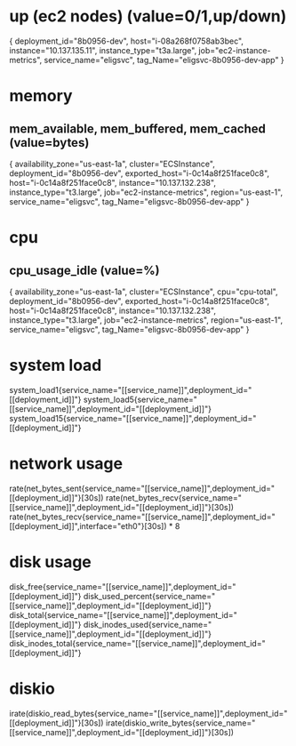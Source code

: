 <!-- node -->

# up (ec2 nodes) (value=0/1,up/down)
{
	deployment_id="8b0956-dev", <!-- query -->
	host="i-08a268f0758ab3bec",
	instance="10.137.135.11",
	instance_type="t3a.large",
	job="ec2-instance-metrics",
	service_name="eligsvc", <!-- query -->
	tag_Name="eligsvc-8b0956-dev-app" <!-- data: app/logging -->
}

# memory

## mem_available, mem_buffered, mem_cached (value=bytes)
{
	availability_zone="us-east-1a",
	cluster="ECSInstance",
	deployment_id="8b0956-dev", <!-- query -->
	exported_host="i-0c14a8f251face0c8",
	host="i-0c14a8f251face0c8",
	instance="10.137.132.238", <!-- data: instance ip -->
	instance_type="t3.large", <!-- data: instance type -->
	job="ec2-instance-metrics",
	region="us-east-1",
	service_name="eligsvc", <!-- query -->
	tag_Name="eligsvc-8b0956-dev-app" <!-- data: app/logging -->
}

# cpu

## cpu_usage_idle (value=%)
{
	availability_zone="us-east-1a",
	cluster="ECSInstance",
	cpu="cpu-total", <!-- query -->
	deployment_id="8b0956-dev", <!-- query -->
	exported_host="i-0c14a8f251face0c8",
	host="i-0c14a8f251face0c8",
	instance="10.137.132.238", <!-- data: instance ip -->
	instance_type="t3.large", <!-- data: instance type -->
	job="ec2-instance-metrics", <!-- query -->
	region="us-east-1",
	service_name="eligsvc", <!-- query -->
	tag_Name="eligsvc-8b0956-dev-app"
}

# system load
system_load1{service_name="[[service_name]]",deployment_id="[[deployment_id]]"}
system_load5{service_name="[[service_name]]",deployment_id="[[deployment_id]]"}
system_load15{service_name="[[service_name]]",deployment_id="[[deployment_id]]"}

# network usage
rate(net_bytes_sent{service_name="[[service_name]]",deployment_id="[[deployment_id]]"}[30s])
rate(net_bytes_recv{service_name="[[service_name]]",deployment_id="[[deployment_id]]"}[30s])
rate(net_bytes_recv{service_name="[[service_name]]",deployment_id="[[deployment_id]]",interface="eth0"}[30s]) * 8

# disk usage
disk_free{service_name="[[service_name]]",deployment_id="[[deployment_id]]"}
disk_used_percent{service_name="[[service_name]]",deployment_id="[[deployment_id]]"}
disk_total{service_name="[[service_name]]",deployment_id="[[deployment_id]]"}
disk_inodes_used{service_name="[[service_name]]",deployment_id="[[deployment_id]]"}
disk_inodes_total{service_name="[[service_name]]",deployment_id="[[deployment_id]]"}

# diskio
irate(diskio_read_bytes{service_name="[[service_name]]",deployment_id="[[deployment_id]]"}[30s])
irate(diskio_write_bytes{service_name="[[service_name]]",deployment_id="[[deployment_id]]"}[30s])
